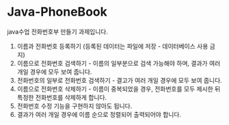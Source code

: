 # Java-PhoneBook
java수업 전화번호부 만들기 과제입니다.<br>

1. 이름과 전화번호 등록하기 (등록된 데이터는 파일에 저장 - 데이터베이스 사용 금지)
2. 이름으로 전화번호 검색하기 - 이름의 일부분으로 검색 가능해야 하며, 결과가 여러 개일 경우에 모두 보여 줍니다. 
3. 전화번호의 일부로 전화번호 검색하기 - 결고가 여러 개일 경우에 모두 보여 줍니다.
4. 이름으로 전화번호 삭제하기 - 이름이 중복되었을 경우, 전화번호를 모두 제시한 뒤 특정한 전화번호를 삭제하게 합니다.
5. 전화번호 수정 기능을 구현하지 않아도 됩니다.
6. 결과가 여러 개일 경우에 이름 순으로 정렬되어 출력되어야 합니다.
